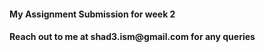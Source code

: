 <h4>My Assignment Submission for week 2</h4>
<h4>Reach out to me at shad3.ism@gmail.com for any queries</h4>
